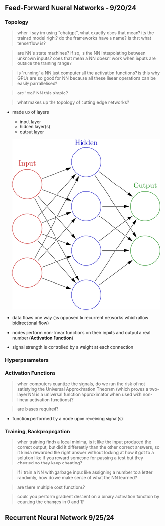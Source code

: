 ## Feed-Forward Nueral Networks - 9/20/24

### Topology

> when i say im using "chatgpt", what exactly does that mean? its the trained model right? do the frameworks have a name? is that what tenserflow is?

> are NN's state machines? if so, is the NN interpolating between unknown inputs? does that mean a NN doesnt work when inputs are outside the training range?

> is 'running' a NN just computer all the activation functions? is this why GPUs are so good for NN because all these linear operations can be easily parrallelised?

> are 'real' NN this simple?

> what makes up the topology of cutting edge networks?

- made up of layers
    - input layer
    - hidden layer(s)
    - output layer

    ![alt text](./images/ffnn.png)

- data flows one way (as opposed to recurrent networks which allow bidirectional flow)
- nodes perform non-linear functions on their inputs and output a real number (**Activation Function**)
- signal strength is controlled by a weight at each connection

### Hyperparameters

### Activation Functions

> when computers quantize the signals, do we run the risk of not satisfying the Universal Approximation Theorem (which proves a two-layer NN is a universal function approximator when used with non-linear activation functions)?

> are biases required?

- function performed by a node upon receiving signal(s)

### Training, Backpropogation

> when training finds a local minima, is it like the input produced the correct output, but did it differently than the other correct answers, so it kinda rewarded the right answer without looking at how it got to a solution like if you reward someone for passing a test but they cheated so they keep cheating?

> if i train a NN with garbage input like assigning a number to a letter randomly, how do we make sense of what the NN learned?

> are there multiple cost functions?

> could you perform gradient descent on a binary activation function by counting the changes in 0 and 1?

## Recurrent Neural Network 9/25/24

